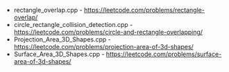 
- rectangle_overlap.cpp - https://leetcode.com/problems/rectangle-overlap/
- circle_rectangle_collision_detection.cpp - https://leetcode.com/problems/circle-and-rectangle-overlapping/
- Projection_Area_3D_Shapes.cpp - https://leetcode.com/problems/projection-area-of-3d-shapes/
- Surface_Area_3D_Shapes.cpp - https://leetcode.com/problems/surface-area-of-3d-shapes/
